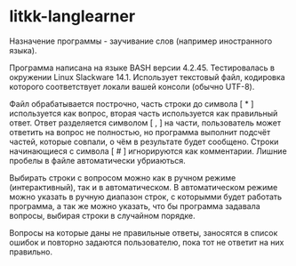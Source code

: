 # litkk-langlearner

 Назначение программы - заучивание слов (например иностранного языка).

 Программа написана на языке BASH версии 4.2.45.
Тестировалась в окружении Linux Slackware 14.1.
Использует текстовый файл, кодировка которого соответствует локали вашей консоли (обычно UTF-8).

Файл обрабатывается построчно, часть строки до символа [ * ] используется как вопрос, 
вторая часть используется как правильный ответ.
Ответ разделяется символом [ , ] на части, пользователь может ответить на вопрос не полностью,
но программа выполнит подсчёт частей, которые совпали, о чём в результате будет сообщено.
Строки начинающиеся с символа [ # ] игнорируются как комментарии.
Лишние пробелы в файле автоматически убриаються.

Выбирать строки с вопросом можно как в ручном режиме (интерактивный), так и в автоматическом.
В автоматическом режиме можно указать в ручную диапазон строк, с которымми будет работать программа, 
а так же можно указать, что бы программа задавала вопросы, выбирая строки в случайном порядке.

Вопросы на которые даны не правильные ответы, заносятся в список ошибок и повторно задаются пользователю, пока 
тот не ответит на них правильно.

